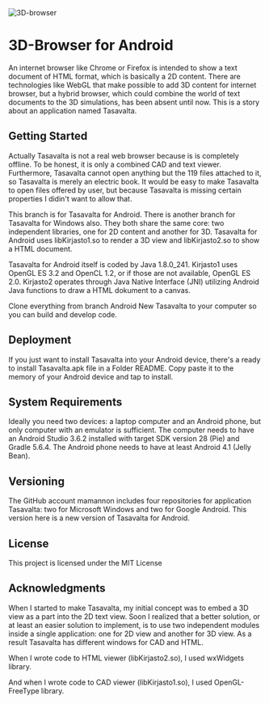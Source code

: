 <img src="https://imgur.com/LDjU8fp" title="3D-browser" alt="3D-browser">

# 3D-Browser for Android

An internet browser like Chrome or Firefox is intended to show a text document of HTML format, which is basically a 2D content. There are technologies like WebGL that make possible to add 3D content for internet browser, but a hybrid browser, which could combine the world of text documents to the 3D simulations, has been absent until now. This is a story about an application named Tasavalta.

## Getting Started

Actually Tasavalta is not a real web browser because is is completely offline. To be honest, it is only a combined CAD and text viewer. Furthermore, Tasavalta cannot open anything but the 119 files attached to it, so Tasavalta is merely an electric book. It would be easy to make Tasavalta to open files offered by user, but because Tasavalta is missing certain properties I didin't want to allow that.

This branch is for Tasavalta for Android. There is another branch for Tasavalta for Windows also. They both share the same core: two independent libraries, one for 2D content and another for 3D. Tasavalta for Android uses libKirjasto1.so to render a 3D view and libKirjasto2.so to show a HTML document. 

Tasavalta for Android itself is coded by Java 1.8.0_241. Kirjasto1 uses OpenGL ES 3.2 and OpenCL 1.2, or if those are not available, OpenGL ES 2.0. Kirjasto2 operates through Java Native Interface (JNI) utilizing Android Java functions to draw a HTML dokument to a canvas.

Clone everything from branch Android New Tasavalta to your computer so you can build and develop code.

## Deployment

If you just want to install Tasavalta into your Android device, there's a ready to install Tasavalta.apk file in a Folder README. Copy paste it to the memory of your Android device and tap to install.

## System Requirements

Ideally you need two devices: a laptop computer and an Android phone, but only computer with an emulator is sufficient. The computer needs to have an Android Studio 3.6.2 installed with target SDK version 28 (Pie) and Gradle 5.6.4. The Android phone needs to have at least Android 4.1 (Jelly Bean).

## Versioning

The GitHub account mamannon includes four repositories for application Tasavalta: two for Microsoft Windows and two for Google Android. This version here is a new version of Tasavalta for Android.

## License

This project is licensed under the MIT License

## Acknowledgments

When I started to make Tasavalta, my initial concept was to embed a 3D view as a part into the 2D text view. Soon I realized that a better solution, or at least an easier solution to implement, is to use two independent modules inside a single application: one for 2D view and another for 3D view. As a result Tasavalta has different windows for CAD and HTML.

When I wrote code to HTML viewer (libKirjasto2.so), I used wxWidgets library.

And when I wrote code to CAD viewer (libKirjasto1.so), I used OpenGL-FreeType library.
